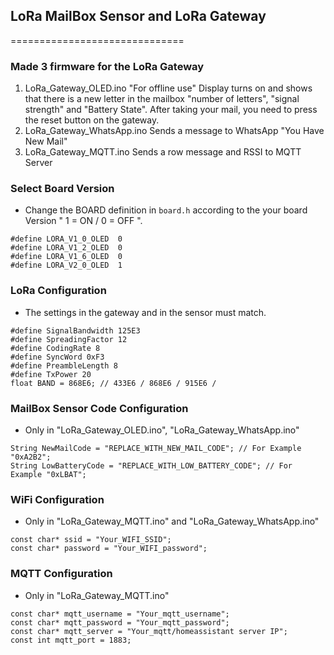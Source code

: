 ## LoRa MailBox Sensor and LoRa Gateway



==============================

### Made 3 firmware for the LoRa Gateway
1. LoRa_Gateway_OLED.ino "For offline use" Display turns on and shows that there is a new letter in the mailbox "number of letters", "signal strength" and "Battery State". After taking your mail, you need to press the reset button on the gateway.
2. LoRa_Gateway_WhatsApp.ino Sends a message to WhatsApp "You Have New Mail"
3. LoRa_Gateway_MQTT.ino Sends a row message and RSSI to MQTT Server

### Select Board Version

- Change the BOARD definition in `board.h` according to the your board Version " 1 = ON / 0 = OFF ".
 ```
 #define LORA_V1_0_OLED  0
 #define LORA_V1_2_OLED  0
 #define LORA_V1_6_OLED  0
 #define LORA_V2_0_OLED  1
 ```
### LoRa Configuration

- The settings in the gateway and in the sensor must match.
```
#define SignalBandwidth 125E3
#define SpreadingFactor 12
#define CodingRate 8
#define SyncWord 0xF3
#define PreambleLength 8
#define TxPower 20
float BAND = 868E6; // 433E6 / 868E6 / 915E6 /
```
### MailBox Sensor Code Configuration

- Only in "LoRa_Gateway_OLED.ino", "LoRa_Gateway_WhatsApp.ino"
```
String NewMailCode = "REPLACE_WITH_NEW_MAIL_CODE"; // For Example "0xA2B2";
String LowBatteryCode = "REPLACE_WITH_LOW_BATTERY_CODE"; // For Example "0xLBAT";
```


### WiFi Configuration
- Only in "LoRa_Gateway_MQTT.ino" and "LoRa_Gateway_WhatsApp.ino"
```
const char* ssid = "Your_WIFI_SSID";
const char* password = "Your_WIFI_password";
```
### MQTT Configuration

- Only in "LoRa_Gateway_MQTT.ino"
```
const char* mqtt_username = "Your_mqtt_username";
const char* mqtt_password = "Your_mqtt_password";
const char* mqtt_server = "Your_mqtt/homeassistant server IP";
const int mqtt_port = 1883;

```
